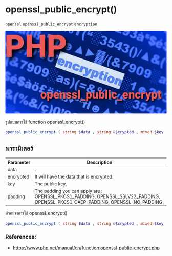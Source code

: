 # openssl_public_encrypt()
`openssl` `openssl_public_encrypt` `encryption` 

![](opensslpublic.jpg)

รูปแบบการใช้ function openssl_encrypt()
````PHP
openssl_public_encrypt ( string $data , string &$crypted , mixed $key , int $padding = OPENSSL_PKCS1_PADDING ) : bool
````
## พารามิเตอร์ 
|  Parameter  |                     Description                           |
|-------------|---------------------------------------------------------|
|data       |.                      |
|encrypted          |It will have the data that is encrypted.             |
|  key           |            The public key.         |
|     padding        |  The padding you can apply are : OPENSSL_PKCS1_PADDING, OPENSSL_SSLV23_PADDING, OPENSSL_PKCS1_OAEP_PADDING, OPENSSL_NO_PADDING.      |

ตัวอย่างการใช้ openssl_encrypt()
````PHP
openssl_public_encrypt ( string $data , string &$crypted , mixed $key , int $padding = OPENSSL_PKCS1_PADDING ) : bool
````

### References:
- https://www.php.net/manual/en/function.openssl-public-encrypt.php

